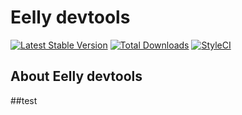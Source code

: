# Eelly devtools

[![Latest Stable Version](https://poser.pugx.org/eelly/devtools/v/stable.png)](https://packagist.org/packages/eelly/devtools)
[![Total Downloads](https://poser.pugx.org/eelly/devtools/downloads.png)](https://packagist.org/packages/eelly/devtools)
[![StyleCI](https://styleci.io/repos/95067477/shield?branch=master)](https://styleci.io/repos/95067477)

## About Eelly devtools
##test

